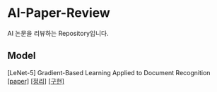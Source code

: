 # AI-Paper-Review
AI 논문을 리뷰하는 Repository입니다.
## Model
[LeNet-5] Gradient-Based Learning Applied to Document Recognition [[paper]](http://yann.lecun.com/exdb/publis/pdf/lecun-01a.pdf) [[정리]](https://pricey-radio-788.notion.site/LeNet-5-Gradient-Based-Learning-Applied-to-Document-Recognition-1998-1570cc3452e54978bd74d4a168ead170) [[구현]](https://colab.research.google.com/github/mouseku/AI-Paper-Review/blob/main/Implement/LeNet5.ipynb)
